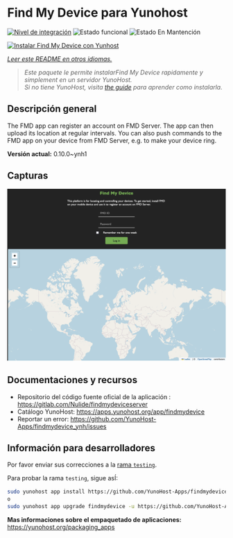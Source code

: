 <!--
Este archivo README esta generado automaticamente<https://github.com/YunoHost/apps/tree/master/tools/readme_generator>
No se debe editar a mano.
-->

# Find My Device para Yunohost

[![Nivel de integración](https://apps.yunohost.org/badge/integration/findmydevice)](https://ci-apps.yunohost.org/ci/apps/findmydevice/)
![Estado funcional](https://apps.yunohost.org/badge/state/findmydevice)
![Estado En Mantención](https://apps.yunohost.org/badge/maintained/findmydevice)

[![Instalar Find My Device con Yunhost](https://install-app.yunohost.org/install-with-yunohost.svg)](https://install-app.yunohost.org/?app=findmydevice)

*[Leer este README en otros idiomas.](./ALL_README.md)*

> *Este paquete le permite instalarFind My Device rapidamente y simplement en un servidor YunoHost.*  
> *Si no tiene YunoHost, visita [the guide](https://yunohost.org/install) para aprender como instalarla.*

## Descripción general

The FMD app can register an account on FMD Server. The app can then upload its location at regular intervals.
You can also push commands to the FMD app on your device from FMD Server, e.g. to make your device ring.

**Versión actual:** 0.10.0~ynh1

## Capturas

![Captura de Find My Device](./doc/screenshots/screenshot.png)

## Documentaciones y recursos

- Repositorio del código fuente oficial de la aplicación : <https://gitlab.com/Nulide/findmydeviceserver>
- Catálogo YunoHost: <https://apps.yunohost.org/app/findmydevice>
- Reportar un error: <https://github.com/YunoHost-Apps/findmydevice_ynh/issues>

## Información para desarrolladores

Por favor enviar sus correcciones a la [rama `testing`](https://github.com/YunoHost-Apps/findmydevice_ynh/tree/testing).

Para probar la rama `testing`, sigue asÍ:

```bash
sudo yunohost app install https://github.com/YunoHost-Apps/findmydevice_ynh/tree/testing --debug
o
sudo yunohost app upgrade findmydevice -u https://github.com/YunoHost-Apps/findmydevice_ynh/tree/testing --debug
```

**Mas informaciones sobre el empaquetado de aplicaciones:** <https://yunohost.org/packaging_apps>
